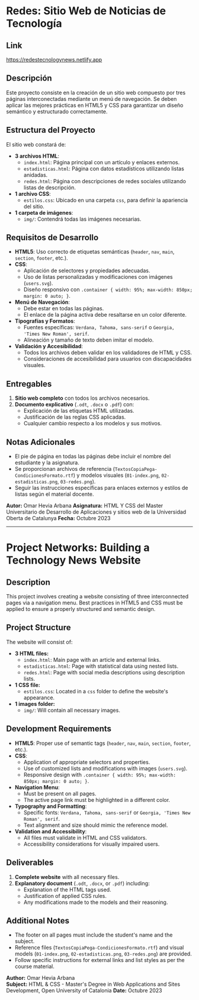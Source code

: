 # Redes: Sitio Web de Noticias de Tecnología

## Link

https://redestecnologynews.netlify.app

## Descripción

Este proyecto consiste en la creación de un sitio web compuesto por tres páginas interconectadas mediante un menú de navegación. Se deben aplicar las mejores prácticas en HTML5 y CSS para garantizar un diseño semántico y estructurado correctamente.

## Estructura del Proyecto

El sitio web constará de:

- **3 archivos HTML**:
  - `index.html`: Página principal con un artículo y enlaces externos.
  - `estadisticas.html`: Página con datos estadísticos utilizando listas anidadas.
  - `redes.html`: Página con descripciones de redes sociales utilizando listas de descripción.
- **1 archivo CSS**:
  - `estilos.css`: Ubicado en una carpeta `css`, para definir la apariencia del sitio.
- **1 carpeta de imágenes**:
  - `img/`: Contendrá todas las imágenes necesarias.

## Requisitos de Desarrollo

- **HTML5**: Uso correcto de etiquetas semánticas (`header`, `nav`, `main`, `section`, `footer`, etc.).
- **CSS**:
  - Aplicación de selectores y propiedades adecuadas.
  - Uso de listas personalizadas y modificaciones con imágenes (`users.svg`).
  - Diseño responsivo con `.container { width: 95%; max-width: 850px; margin: 0 auto; }`.
- **Menú de Navegación**:
  - Debe estar en todas las páginas.
  - El enlace de la página activa debe resaltarse en un color diferente.
- **Tipografías y Formatos**:
  - Fuentes específicas: `Verdana, Tahoma, sans-serif` o `Georgia, 'Times New Roman', serif`.
  - Alineación y tamaño de texto deben imitar el modelo.
- **Validación y Accesibilidad**:
  - Todos los archivos deben validar en los validadores de HTML y CSS.
  - Consideraciones de accesibilidad para usuarios con discapacidades visuales.

## Entregables

1. **Sitio web completo** con todos los archivos necesarios.
2. **Documento explicativo** (`.odt`, `.docx` o `.pdf`) con:
   - Explicación de las etiquetas HTML utilizadas.
   - Justificación de las reglas CSS aplicadas.
   - Cualquier cambio respecto a los modelos y sus motivos.

## Notas Adicionales

- El pie de página en todas las páginas debe incluir el nombre del estudiante y la asignatura.
- Se proporcionan archivos de referencia (`TextosCopiaPega-CondicionesFormato.rtf`) y modelos visuales (`01-index.png`, `02-estadisticas.png`, `03-redes.png`).
- Seguir las instrucciones específicas para enlaces externos y estilos de listas según el material docente.

**Autor:** Omar Hevia Arbana
**Asignatura:** HTML Y CSS del Master Universitario de Desarrollo de Aplicaciones y sitios web de la Universidad Oberta de Catalunya
**Fecha:** Octubre 2023

---

# Project Networks: Building a Technology News Website

## Description
This project involves creating a website consisting of three interconnected pages via a navigation menu. Best practices in HTML5 and CSS must be applied to ensure a properly structured and semantic design.

## Project Structure
The website will consist of:

- **3 HTML files:**
  - `index.html`: Main page with an article and external links.
  - `estadisticas.html`: Page with statistical data using nested lists.
  - `redes.html`: Page with social media descriptions using description lists.
- **1 CSS file:**
  - `estilos.css`: Located in a `css` folder to define the website's appearance.
- **1 images folder:**
  - `img/`: Will contain all necessary images.

## Development Requirements
- **HTML5**: Proper use of semantic tags (`header`, `nav`, `main`, `section`, `footer`, etc.).
- **CSS**:
  - Application of appropriate selectors and properties.
  - Use of customized lists and modifications with images (`users.svg`).
  - Responsive design with `.container { width: 95%; max-width: 850px; margin: 0 auto; }`.
- **Navigation Menu**:
  - Must be present on all pages.
  - The active page link must be highlighted in a different color.
- **Typography and Formatting**:
  - Specific fonts: `Verdana, Tahoma, sans-serif` or `Georgia, 'Times New Roman', serif`.
  - Text alignment and size should mimic the reference model.
- **Validation and Accessibility**:
  - All files must validate in HTML and CSS validators.
  - Accessibility considerations for visually impaired users.

## Deliverables
1. **Complete website** with all necessary files.
2. **Explanatory document** (`.odt`, `.docx`, or `.pdf`) including:
   - Explanation of the HTML tags used.
   - Justification of applied CSS rules.
   - Any modifications made to the models and their reasoning.

## Additional Notes
- The footer on all pages must include the student's name and the subject.
- Reference files (`TextosCopiaPega-CondicionesFormato.rtf`) and visual models (`01-index.png`, `02-estadisticas.png`, `03-redes.png`) are provided.
- Follow specific instructions for external links and list styles as per the course material.

**Author:** Omar Hevia Arbana  
**Subject:** HTML & CSS - Master's Degree in Web Applications and Sites Development, Open University of Catalonia
**Date:** Octubre 2023
